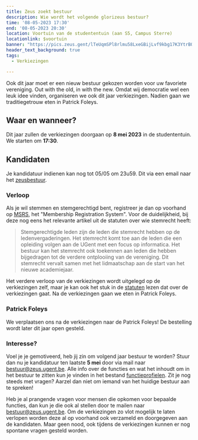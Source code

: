 ```yaml
---
title: Zeus zoekt bestuur
description: Wie wordt het volgende glorizeus bestuur?
time: '08-05-2023 17:30'
end: '08-05-2023 20:30'
location: Voortuin van de studententuin (aan S5, Campus Sterre)
locationlink: $voortuin
banner: "https://pics.zeus.gent/lTeUqmSPl8rlmu58LxeGBijLvf9kbg17K3YtrBQ6.jpg"
header_text_background: true
tags:
  - Verkiezingen

---
```


Ook dit jaar moet er een nieuw bestuur gekozen worden voor uw favoriete vereniging. Out with the old, in with the new. Omdat wij democratie wel een leuk idee vinden, organiseren we ook dit jaar verkiezingen. Nadien gaan we
traditiegetrouw eten in Patrick Foleys.

## Waar en wanneer?

Dit jaar zullen de verkiezingen doorgaan op **8 mei 2023** in de studententuin. We starten om **17:30**.

## Kandidaten

Je kandidatuur indienen kan nog tot 05/05 om 23u59. Dit via een email naar het [zeusbestuur](mailto:bestuur@zeus.ugent.be).

### Verloop

 Als je wil stemmen en stemgerechtigd bent, registreer je dan op voorhand op [MSRS][msrs], het "Membership Registration System". Voor de duidelijkheid, bij deze nog eens het relevante artikel uit de statuten over wie stemrecht heeft:

> Stemgerechtigde leden zijn de leden die stemrecht hebben op de ledenvergaderingen. Het stemrecht komt toe aan de leden die een opleiding volgen aan de UGent met een focus op informatica. Het bestuur kan het stemrecht ook toekennen aan leden die hebben bijgedragen tot de verdere ontplooiing van de vereniging. Dit stemrecht vervalt samen met het lidmaatschap aan de start van het nieuwe academiejaar.

Het verdere verloop van de verkiezingen wordt uitgelegd op de verkiezingen zelf, maar je kan ook het stuk in de [statuten][statuten] lezen dat over de verkiezingen gaat. Na de verkiezingen gaan we eten in Patrick Foleys.

### Patrick Foleys

We verplaatsen ons na de verkiezingen naar de Patrick Foleys!
De bestelling wordt later dit jaar open gesteld.

### Interesse?

Voel je je gemotiveerd, heb jij zin om volgend jaar bestuur te worden? Stuur dan nu je kandidatuur ten laatste **5 mei** door via mail naar [bestuur@zeus.ugent.be](mailto:bestuur@zeus.ugent.be).
Alle info over de functies en wat het inhoudt om in het bestuur te zitten kun je vinden in het bestand [functieprofielen][functieprofielen]. Zit je nog steeds met vragen? Aarzel dan niet om iemand van het huidige bestuur aan te spreken!

Heb je al prangende vragen voor mensen die opkomen voor bepaalde functies, dan kun je die ook al stellen door te mailen naar [bestuur@zeus.ugent.be](mailto:bestuur@zeus.ugent.be).
Om de verkiezingen zo vlot mogelijk te laten verlopen worden deze al op voorhand ook verzameld en doorgegeven aan de kandidaten. Maar geen nood, ook tijdens de verkiezingen kunnen er nog spontane vragen gesteld worden.

[bestuur-mm]: https://mattermost.zeus.gent/zeus/channels/bestuur
[functieprofielen]: https://git.zeus.gent/bestuur/drive/-/blob/master/varia/functieprofielen.md
[statuten]: https://zeus.ugent.be/about/statuten/#hoofdstuk-iii---het-bestuur
[msrs]: https://msrs.zeus.gent/
